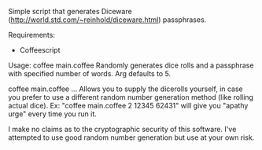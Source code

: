 Simple script that generates Diceware (http://world.std.com/~reinhold/diceware.html) 
passphrases.

Requirements:
* Coffeescript

Usage:
coffee main.coffee <numWordsInPassphrase>
Randomly generates dice rolls and a passphrase with specified number of words. Arg defaults to 5.

coffee main.coffee <numWordsInPassphrase> <diceroll> <diceroll> ...
Allows you to supply the dicerolls yourself, in case you prefer to use a different random number
generation method (like rolling actual dice).
Ex: "coffee main.coffee 2 12345 62431" will give you "apathy urge" every time you run it.

I make no claims as to the cryptographic security of this software. I've attempted to 
use good random number generation but use at your own risk.
